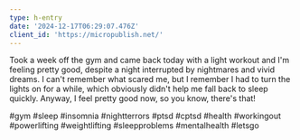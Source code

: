 ```yaml
---
type: h-entry
date: '2024-12-17T06:29:07.476Z'
client_id: 'https://micropublish.net/'
---
```

Took a week off the gym and came back today with a light workout and I'm feeling pretty good, despite a night interrupted by nightmares and vivid dreams. I can't remember what scared me, but I remember I had to turn the lights on for a while, which obviously didn't help me fall back to sleep quickly. Anyway, I feel pretty good now, so you know, there's that!

#gym #sleep #insomnia #nightterrors #ptsd #cptsd #health #workingout #powerlifting #weightlifting #sleepproblems #mentalhealth #letsgo
